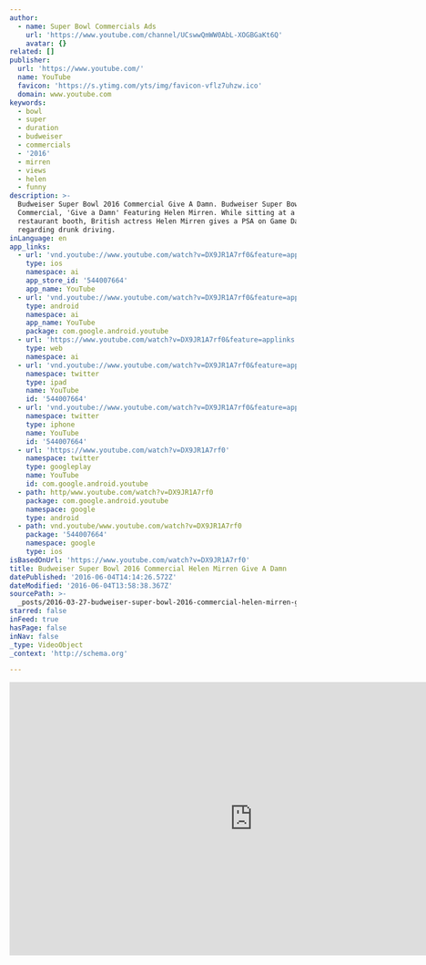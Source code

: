 ```yaml
---
author:
  - name: Super Bowl Commercials Ads
    url: 'https://www.youtube.com/channel/UCswwQmWW0AbL-XOGBGaKt6Q'
    avatar: {}
related: []
publisher:
  url: 'https://www.youtube.com/'
  name: YouTube
  favicon: 'https://s.ytimg.com/yts/img/favicon-vflz7uhzw.ico'
  domain: www.youtube.com
keywords:
  - bowl
  - super
  - duration
  - budweiser
  - commercials
  - '2016'
  - mirren
  - views
  - helen
  - funny
description: >-
  Budweiser Super Bowl 2016 Commercial Give A Damn. Budweiser Super Bowl 2016 TV
  Commercial, 'Give a Damn' Featuring Helen Mirren. While sitting at a
  restaurant booth, British actress Helen Mirren gives a PSA on Game Day
  regarding drunk driving.
inLanguage: en
app_links:
  - url: 'vnd.youtube://www.youtube.com/watch?v=DX9JR1A7rf0&feature=applinks'
    type: ios
    namespace: ai
    app_store_id: '544007664'
    app_name: YouTube
  - url: 'vnd.youtube://www.youtube.com/watch?v=DX9JR1A7rf0&feature=applinks'
    type: android
    namespace: ai
    app_name: YouTube
    package: com.google.android.youtube
  - url: 'https://www.youtube.com/watch?v=DX9JR1A7rf0&feature=applinks'
    type: web
    namespace: ai
  - url: 'vnd.youtube://www.youtube.com/watch?v=DX9JR1A7rf0&feature=applinks'
    namespace: twitter
    type: ipad
    name: YouTube
    id: '544007664'
  - url: 'vnd.youtube://www.youtube.com/watch?v=DX9JR1A7rf0&feature=applinks'
    namespace: twitter
    type: iphone
    name: YouTube
    id: '544007664'
  - url: 'https://www.youtube.com/watch?v=DX9JR1A7rf0'
    namespace: twitter
    type: googleplay
    name: YouTube
    id: com.google.android.youtube
  - path: http/www.youtube.com/watch?v=DX9JR1A7rf0
    package: com.google.android.youtube
    namespace: google
    type: android
  - path: vnd.youtube/www.youtube.com/watch?v=DX9JR1A7rf0
    package: '544007664'
    namespace: google
    type: ios
isBasedOnUrl: 'https://www.youtube.com/watch?v=DX9JR1A7rf0'
title: Budweiser Super Bowl 2016 Commercial Helen Mirren Give A Damn
datePublished: '2016-06-04T14:14:26.572Z'
dateModified: '2016-06-04T13:58:38.367Z'
sourcePath: >-
  _posts/2016-03-27-budweiser-super-bowl-2016-commercial-helen-mirren-give-a-dam.md
starred: false
inFeed: true
hasPage: false
inNav: false
_type: VideoObject
_context: 'http://schema.org'

---
```

<iframe src="https://cdn.embedly.com/widgets/media.html?src=https%3A%2F%2Fwww.youtube.com%2Fembed%2FDX9JR1A7rf0%3Ffeature%3Doembed&amp;url=https%3A%2F%2Fwww.youtube.com%2Fwatch%3Fv%3DDX9JR1A7rf0&amp;image=https%3A%2F%2Fi.ytimg.com%2Fvi%2FDX9JR1A7rf0%2Fhqdefault.jpg&amp;key=b7d04c9b404c499eba89ee7072e1c4f7&amp;type=text%2Fhtml&amp;schema=youtube" width="854" height="480" scrolling="no" frameborder="0" allowfullscreen="allowfullscreen" style=""></iframe>